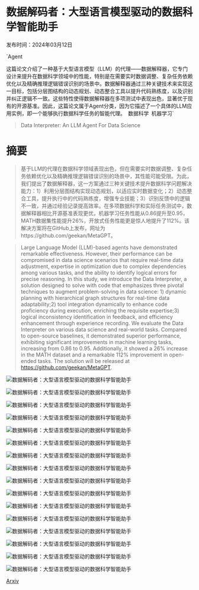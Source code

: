 # 数据解码者：大型语言模型驱动的数据科学智能助手

发布时间：2024年03月12日

`Agent

这篇论文介绍了一种基于大型语言模型（LLM）的代理——数据解释器，它专门设计来提升在数据科学领域中的性能，特别是在需要实时数据调整、复杂任务依赖优化以及精确推理逻辑错误识别的场景中。数据解释器通过三种关键技术来实现这一目标，包括分层图结构的动态规划、动态整合工具以提升代码熟练度，以及识别并纠正逻辑不一致。这些特性使得数据解释器在多项测试中表现出色，显著优于现有的开源基准。因此，这篇论文属于Agent分类，因为它描述了一个具体的LLM应用实例，即一个能够执行数据科学任务的智能代理。` `数据科学` `机器学习`

> Data Interpreter: An LLM Agent For Data Science

# 摘要

> 基于LLM的代理在数据科学领域表现出色，但在需要实时数据调整、复杂任务依赖优化以及精确推理逻辑错误识别的场景中，其性能可能受限。为此，我们提出了数据解释器，这一方案通过三种关键技术提升数据科学问题解决能力：1）利用分层图结构实现动态规划，以适应实时数据变化；2）动态整合工具，提升执行中的代码熟练度，增强专业技能；3）识别反馈中的逻辑不一致，并通过经验记录提高效率。在多项数据科学和实际任务测试中，数据解释器相比开源基准表现更优，机器学习任务性能从0.86提升至0.95，MATH数据集性能提升26%，开放式任务性能更是惊人地提升了112%。该解决方案将在GitHub上发布，网址为https://github.com/geekan/MetaGPT。

> Large Language Model (LLM)-based agents have demonstrated remarkable effectiveness. However, their performance can be compromised in data science scenarios that require real-time data adjustment, expertise in optimization due to complex dependencies among various tasks, and the ability to identify logical errors for precise reasoning. In this study, we introduce the Data Interpreter, a solution designed to solve with code that emphasizes three pivotal techniques to augment problem-solving in data science: 1) dynamic planning with hierarchical graph structures for real-time data adaptability;2) tool integration dynamically to enhance code proficiency during execution, enriching the requisite expertise;3) logical inconsistency identification in feedback, and efficiency enhancement through experience recording. We evaluate the Data Interpreter on various data science and real-world tasks. Compared to open-source baselines, it demonstrated superior performance, exhibiting significant improvements in machine learning tasks, increasing from 0.86 to 0.95. Additionally, it showed a 26% increase in the MATH dataset and a remarkable 112% improvement in open-ended tasks. The solution will be released at https://github.com/geekan/MetaGPT.

![数据解码者：大型语言模型驱动的数据科学智能助手](../../../paper_images/2402.18679/fig1-comp_1.png)

![数据解码者：大型语言模型驱动的数据科学智能助手](../../../paper_images/2402.18679/x1.png)

![数据解码者：大型语言模型驱动的数据科学智能助手](../../../paper_images/2402.18679/fig2-task-graph-new.jpg)

![数据解码者：大型语言模型驱动的数据科学智能助手](../../../paper_images/2402.18679/x2.png)

![数据解码者：大型语言模型驱动的数据科学智能助手](../../../paper_images/2402.18679/tools_deployment.png)

![数据解码者：大型语言模型驱动的数据科学智能助手](../../../paper_images/2402.18679/ace-example_2_1.png)

![数据解码者：大型语言模型驱动的数据科学智能助手](../../../paper_images/2402.18679/MATH-resize-color.png)

![数据解码者：大型语言模型驱动的数据科学智能助手](../../../paper_images/2402.18679/llms_radar_chart.png)

![数据解码者：大型语言模型驱动的数据科学智能助手](../../../paper_images/2402.18679/task_node_1.jpg)

![数据解码者：大型语言模型驱动的数据科学智能助手](../../../paper_images/2402.18679/x3.png)

![数据解码者：大型语言模型驱动的数据科学智能助手](../../../paper_images/2402.18679/x4.png)

![数据解码者：大型语言模型驱动的数据科学智能助手](../../../paper_images/2402.18679/x5.png)

![数据解码者：大型语言模型驱动的数据科学智能助手](../../../paper_images/2402.18679/x6.png)

![数据解码者：大型语言模型驱动的数据科学智能助手](../../../paper_images/2402.18679/output-opentask-1.png)

![数据解码者：大型语言模型驱动的数据科学智能助手](../../../paper_images/2402.18679/output_task_2.png)

![数据解码者：大型语言模型驱动的数据科学智能助手](../../../paper_images/2402.18679/visual.png)

[Arxiv](https://arxiv.org/abs/2402.18679)